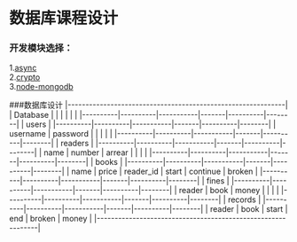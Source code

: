数据库课程设计
===========================================
### 开发模块选择：
1.[async](https://github.com/caolan/async)<br/>
2.[crypto](http://nodejs.org/api/crypto.html)<br/>
3.[node-mongodb](https://github.com/mongodb/node-mongodb-native)<br/>

###数据库设计
        |-------------------------------------------------------------|
        | Database |          |           |       |          |        |
        |----------|----------|-----------|-------|----------|--------|
        | users                                                       |
        |----------|----------|-----------|-------|----------|--------|
        | username | password |           |       |          |        |
        |----------|----------|-----------|-------|----------|--------|
        | readers                                                     |
        |----------|----------|-----------|-------|----------|--------|
        | name     | number   | arrear    |       |          |        |
        |----------|----------|-----------|-------|----------|--------|
        | books                                                       |
        |----------|----------|-----------|-------|----------|--------|
        | name     | price    | reader_id | start | continue | broken |
        |----------|----------|-----------|-------|----------|--------|
        | fines                                                       |
        |----------|----------|-----------|-------|----------|--------|
        | reader   | book     | money     |       |          |        |
        |----------|----------|-----------|-------|----------|--------|
        | records                                                     |
        |----------|----------|-----------|-------|----------|--------|
        | reader   | book     | start     | end   | broken   | money  |
        |-------------------------------------------------------------|
